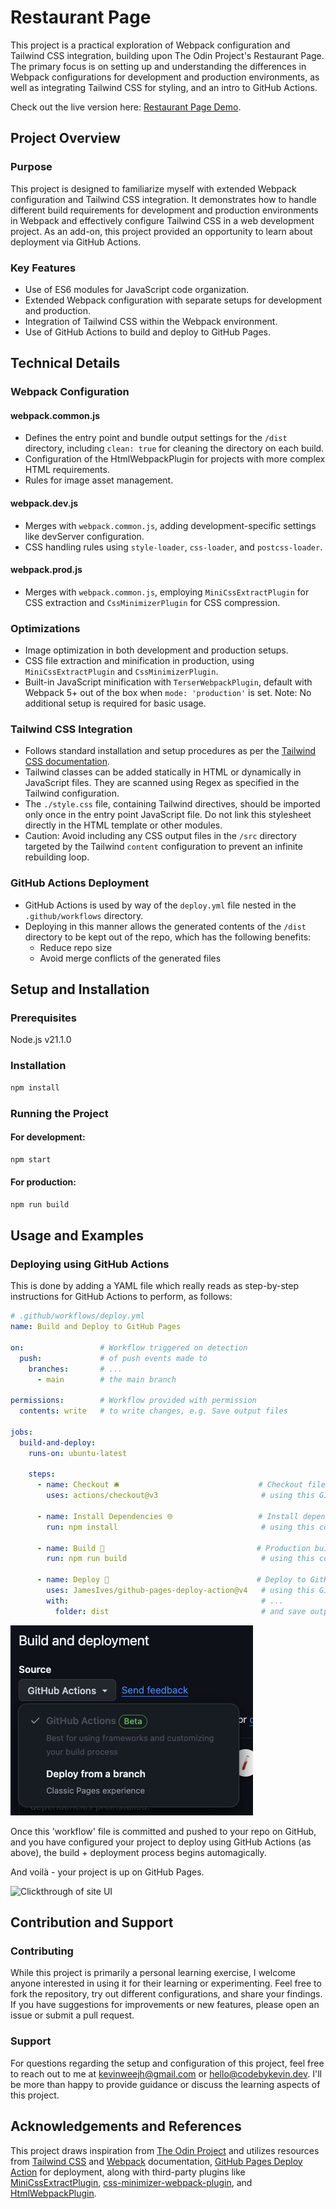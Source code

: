 # Restaurant Page

This project is a practical exploration of Webpack configuration and Tailwind CSS integration, building upon The Odin Project's Restaurant Page. The primary focus is on setting up and understanding the differences in Webpack configurations for development and production environments, as well as integrating Tailwind CSS for styling, and an intro to GitHub Actions. 

Check out the live version here: [Restaurant Page Demo](https://kevinweejh.github.io/restaurant/).


## Project Overview

### Purpose

This project is designed to familiarize myself with extended Webpack configuration and Tailwind CSS integration. It demonstrates how to handle different build requirements for development and production environments in Webpack and effectively configure Tailwind CSS in a web development project. As an add-on, this project provided an opportunity to learn about deployment via GitHub Actions.

### Key Features

- Use of ES6 modules for JavaScript code organization.
- Extended Webpack configuration with separate setups for development and production.
- Integration of Tailwind CSS within the Webpack environment.
- Use of GitHub Actions to build and deploy to GitHub Pages.

## Technical Details

### Webpack Configuration

#### webpack.common.js

- Defines the entry point and bundle output settings for the `/dist` directory, including `clean: true` for cleaning the directory on each build.
- Configuration of the HtmlWebpackPlugin for projects with more complex HTML requirements.
- Rules for image asset management.

#### webpack.dev.js

- Merges with `webpack.common.js`, adding development-specific settings like devServer configuration.
- CSS handling rules using `style-loader`, `css-loader`, and `postcss-loader`.

#### webpack.prod.js

- Merges with `webpack.common.js`, employing `MiniCssExtractPlugin` for CSS extraction and `CssMinimizerPlugin` for CSS compression.

### Optimizations

- Image optimization in both development and production setups.
- CSS file extraction and minification in production, using `MiniCssExtractPlugin` and `CssMinimizerPlugin`.
- Built-in JavaScript minification with `TerserWebpackPlugin`, default with Webpack 5+ out of the box when `mode: 'production'` is set. Note: No additional setup is required for basic usage.

### Tailwind CSS Integration

- Follows standard installation and setup procedures as per the [Tailwind CSS documentation](https://tailwindcss.com/docs/installation/using-postcss).
- Tailwind classes can be added statically in HTML or dynamically in JavaScript files. They are scanned using Regex as specified in the Tailwind configuration.
- The `./style.css` file, containing Tailwind directives, should be imported only once in the entry point JavaScript file. Do not link this stylesheet directly in the HTML template or other modules.
- Caution: Avoid including any CSS output files in the `/src` directory targeted by the Tailwind `content` configuration to prevent an infinite rebuilding loop.

### GitHub Actions Deployment

- GitHub Actions is used by way of the `deploy.yml` file nested in the `.github/workflows` directory. 
- Deploying in this manner allows the generated contents of the `/dist` directory to be kept out of the repo, which has the following benefits:
  - Reduce repo size
  - Avoid merge conflicts of the generated files

## Setup and Installation

### Prerequisites

Node.js v21.1.0

### Installation

```bash
npm install
```

### Running the Project

#### For development:

```bash
npm start
```

#### For production:

```bash
npm run build
```

## Usage and Examples

### Deploying using GitHub Actions

This is done by adding a YAML file which really reads as step-by-step instructions for GitHub Actions to perform, as follows: 
```yml
# .github/workflows/deploy.yml
name: Build and Deploy to GitHub Pages

on:                 # Workflow triggered on detection 
  push:             # of push events made to
    branches:       # ...     
      - main        # the main branch

permissions:        # Workflow provided with permission
  contents: write   # to write changes, e.g. Save output files

jobs:
  build-and-deploy:
    runs-on: ubuntu-latest

    steps:
      - name: Checkout 🛎️                               # Checkout files from repo
        uses: actions/checkout@v3                       # using this GitHub Action

      - name: Install Dependencies 🌐                   # Install dependencies 
        run: npm install                                # using this command

      - name: Build 🔧                                  # Production build
        run: npm run build                              # using this command

      - name: Deploy 🚀                                 # Deploy to GitHub Pages
        uses: JamesIves/github-pages-deploy-action@v4   # using this GitHub Action
        with:                                           # ...
          folder: dist                                  # and save output in /dist
```
![GitHub Actions deployment](src/githubActionsScreenshot.png)

Once this 'workflow' file is committed and pushed to your repo on GitHub, and you have configured your project to deploy using GitHub Actions (as above), the build + deployment process begins automagically. 

And voilà - your project is up on GitHub Pages. 

![Clickthrough of site UI](src/siteClickthrough.gif)

## Contribution and Support

### Contributing

While this project is primarily a personal learning exercise, I welcome anyone interested in using it for their learning or experimenting. Feel free to fork the repository, try out different configurations, and share your findings. If you have suggestions for improvements or new features, please open an issue or submit a pull request.

### Support

For questions regarding the setup and configuration of this project, feel free to reach out to me at [kevinweejh@gmail.com](mailto:kevinweejh@gmail.com) or [hello@codebykevin.dev](mailto:hello@codebykevin.dev). I'll be more than happy to provide guidance or discuss the learning aspects of this project.

## Acknowledgements and References

This project draws inspiration from [The Odin Project](https://www.theodinproject.com/lessons/node-path-javascript-restaurant-page) and utilizes resources from [Tailwind CSS](https://tailwindcss.com/docs/installation) and [Webpack](https://webpack.js.org/guides/) documentation, [GitHub Pages Deploy Action](https://github.com/JamesIves/github-pages-deploy-action) for deployment, along with third-party plugins like [MiniCssExtractPlugin](https://webpack.js.org/plugins/mini-css-extract-plugin/), [css-minimizer-webpack-plugin](https://webpack.js.org/plugins/css-minimizer-webpack-plugin/), and [HtmlWebpackPlugin](https://webpack.js.org/plugins/html-webpack-plugin/).